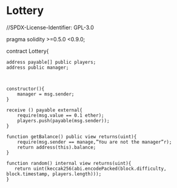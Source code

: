 # Lottery

//SPDX-License-Identifier: GPL-3.0

pragma solidity >=0.5.0 <0.9.0;

contract Lottery{

    address payable[] public players;
    address public manager;



    constructor(){
        manager = msg.sender;
    }

    receive () payable external{
        require(msg.value == 0.1 ether);
        players.push(payable(msg.sender));
    }

    function getBalance() public view returns(uint){
        require(msg.sender == manage,”You are not the manager”r);
        return address(this).balance;
    }

    function random() internal view returns(uint){
       return uint(keccak256(abi.encodePacked(block.difficulty, block.timestamp, players.length)));
    }


